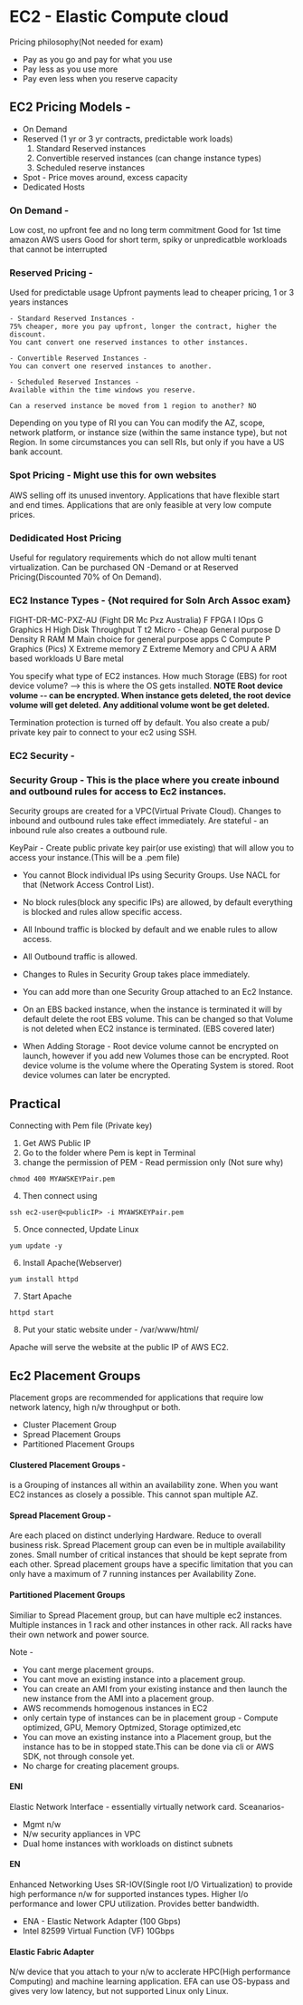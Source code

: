 # EC2 - Elastic Compute cloud

Pricing philosophy(Not needed for exam)

- Pay as you go and pay for what you use
- Pay less as you use more
- Pay even less when you reserve capacity

## EC2 Pricing Models -

- On Demand
- Reserved (1 yr or 3 yr contracts, predictable work loads)
    1. Standard Reserved instances
    2. Convertible reserved instances (can change instance types)
    3. Scheduled reserve instances
- Spot - Price moves around, excess capacity
- Dedicated Hosts



### On Demand -

Low cost, no upfront fee and no long term commitment
Good for 1st time amazon AWS users
Good for short term, spiky or unpredicatble workloads that cannot be interrupted

### Reserved Pricing -

Used for predictable usage
Upfront payments lead to cheaper pricing, 1 or 3 years instances

    - Standard Reserved Instances -
    75% cheaper, more you pay upfront, longer the contract, higher the discount.
    You cant convert one reserved instances to other instances.

    - Convertible Reserved Instances -
    You can convert one reserved instances to another.

    - Scheduled Reserved Instances -
    Available within the time windows you reserve.
    
    Can a reserved instance be moved from 1 region to another? NO
  Depending on you type of RI you can You can modify the AZ, scope, network platform, or instance size (within the same instance type), but not Region. In some circumstances you can sell RIs, but only if you have a US bank account.



### Spot Pricing - Might use this for own websites

AWS selling off its unused inventory.
Applications that have flexible start and end times.
Applications that are only feasible at very low compute prices.

### Dedidicated Host Pricing

Useful for regulatory requirements which do not allow multi tenant virtualization.
Can be purchased ON -Demand or at Reserved Pricing(Discounted 70% of On Demand).

### EC2 Instance Types - {Not required for Soln Arch Assoc exam}

FIGHT-DR-MC-PXZ-AU (Fight DR Mc Pxz Australia)
F FPGA
I IOps
G Graphics
H High Disk Throughput
T t2 Micro - Cheap General purpose
D Density
R RAM
M Main choice for general purpose apps
C Compute
P Graphics (Pics)
X Extreme memory
Z Extreme Memory and CPU
A ARM based workloads
U Bare metal


You specify what type of EC2 instances.
How much Storage (EBS)  for root device volume? --> this is where the OS gets installed.
**NOTE Root device volume -- can be encrypted. When instance gets deleted, the root device volume will get deleted. Any additional volume wont be get deleted.**

Termination protection is turned off by default.
You also create a pub/ private key pair to connect to your ec2 using SSH.


### EC2 Security -

### Security Group - This is the place where you create inbound and outbound rules for access to Ec2 instances.

Security groups are created for a VPC(Virtual Private Cloud).
Changes to inbound and outbound rules take effect immediately. 
Are stateful - an inbound rule also creates a outbound rule.


KeyPair - Create public private key pair(or use existing) that will allow you to access your instance.(This will be a .pem file)

- You cannot Block individual IPs using Security Groups. Use NACL for that (Network Access Control List).
- No block rules(block any specific IPs) are allowed, by default everything is blocked and rules allow specific access.
- All Inbound traffic is blocked by default and we enable rules to allow access.
- All Outbound traffic is allowed.
- Changes to Rules in Security Group takes place immediately.
- You can add more than one Security Group attached to an Ec2 Instance.


- On an EBS backed instance, when the instance is terminated it will by default delete the root EBS volume. This can be changed so that Volume is not deleted when EC2 instance is terminated.
  (EBS covered later)
- When Adding Storage - Root device volume cannot be encrypted on launch, however if you add new Volumes those can be encrypted. Root device volume is the volume where the Operating System is stored.
  Root device volumes can later be encrypted.

## Practical

Connecting with Pem file (Private key)

1. Get AWS Public IP
2. Go to the folder where Pem is kept in Terminal
3. change the permission of PEM - Read permission only (Not sure why)

```
chmod 400 MYAWSKEYPair.pem
```

4. Then connect using

```
ssh ec2-user@<publicIP> -i MYAWSKEYPair.pem

```

5. Once connected, Update Linux

```
yum update -y
```

6. Install Apache(Webserver)

```
yum install httpd
```

7. Start Apache

```
httpd start
```

8. Put your static website under -
   /var/www/html/

Apache will serve the website at the public IP of AWS EC2.

## Ec2 Placement Groups
Placement grops are recommended for applications that require low network latency, high n/w throughput or both.

- Cluster Placement Group
- Spread Placement Groups
- Partitioned Placement Groups

#### Clustered Placement Groups -
is a Grouping of instances all within an availability zone. When you want EC2 instances as closely a possible.
This cannot span multiple AZ.

#### Spread Placement Group -
Are each placed on distinct underlying Hardware. Reduce to overall business risk.
Spread Placement group can even be in multiple availability zones.
Small number of critical instances that should be kept seprate from each other.
Spread placement groups have a specific limitation that you can only have a maximum of 7 running instances per Availability Zone. 

#### Partitioned Placement Groups
Similiar to Spread Placement group, but can have multiple ec2 instances. Multiple instances in 1 rack and other instances in other rack. All racks have their own network and power source.

Note -
- You cant merge placement groups.
- You cant move an existing instance into a placement group.
- You can create an AMI from your existing instance and then launch the new instance from the AMI into a
placement group.
- AWS recommends homogenous instances in EC2
- only certain type of instances can be in placement group - Compute optimized, GPU, Memory Optmized, Storage optimized,etc
- You can move an existing instance into a Placement group, but the instance has to be in stopped state.This can be done via cli or AWS SDK, not through console yet.
- No charge for creating placement groups.

#### ENI
Elastic Network Interface - essentially virtually network card.
Sceanarios-

- Mgmt n/w
- N/w security appliances in VPC
- Dual home instances with workloads on distinct subnets



#### EN
Enhanced Networking
Uses SR-IOV(Single root I/O Virtualization) to provide high performance n/w for supported instances types. Higher I/o performance and lower CPU utilization. Provides better bandwidth.
- ENA - Elastic Network Adapter (100 Gbps)
- Intel 82599 Virtual Function (VF) 10Gbps

#### Elastic Fabric Adapter
N/w device that you attach to your n/w to acclerate HPC(High performance Computing) and machine learning application.
EFA can use OS-bypass and gives very low latency, but not supported Linux only Linux.

